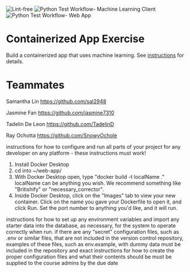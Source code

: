 ![Lint-free](https://github.com/nyu-software-engineering/containerized-app-exercise/actions/workflows/lint.yml/badge.svg)
![Python Test Workflow- Machine Learning Client](https://github.com/software-students-spring2025/4-containers-liquidgators/actions/workflows/machine-learning.yml/badge.svg)
![Python Test Workflow- Web App](https://github.com/software-students-spring2025/4-containers-liquidgators/actions/workflows/web-app.yml/badge.svg)

# Containerized App Exercise

Build a containerized app that uses machine learning. See [instructions](./instructions.md) for details.

# Teammates
Samantha Lin https://github.com/sal2948

Jasmine Fan https://github.com/jasmine7310

Tadelin De Leon https://github.com/TadelinD

Ray Ochotta https://github.com/SnowyOchole

instructions for how to configure and run all parts of your project for any developer on any platform - these instructions must work!

1. Install Docker Desktop
2. cd into ~/web-app/
3. With Docker Desktop open, type "docker build -t localName ." localName can be anything you wish. We recommend something like "Britishify" or "necessary_corrector".
4. Inside Docker Desktop, click on the "Images" tab to view your new container. Click on the name you gave your Dockerfile to open it, and click Run. Set the port number to anything you'd like, and it will run.

instructions for how to set up any environment variables and import any starter data into the database, as necessary, for the system to operate correctly when run.
if there are any "secret" configuration files, such as .env or similar files, that are not included in the version control repository, examples of these files, such as env.example, with dummy data must be included in the repository and exact instructions for how to create the proper configuration files and what their contents should be must be supplied to the course admins by the due date
